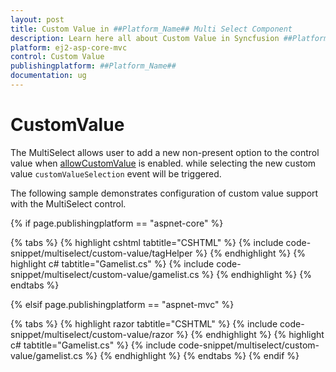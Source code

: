```yaml
---
layout: post
title: Custom Value in ##Platform_Name## Multi Select Component
description: Learn here all about Custom Value in Syncfusion ##Platform_Name## Multi Select component of Syncfusion Essential JS 2 and more.
platform: ej2-asp-core-mvc
control: Custom Value
publishingplatform: ##Platform_Name##
documentation: ug
---
```



# CustomValue

The MultiSelect allows user to add a new non-present option to the control value when [allowCustomValue](https://help.syncfusion.com/cr/cref_files/aspnetcore-js2/Syncfusion.EJ2~Syncfusion.EJ2.DropDowns.MultiSelect~AllowCustomValue.html) is enabled. while selecting the new custom value `customValueSelection` event will be triggered.

The following sample demonstrates configuration of custom value support with the MultiSelect control.

{% if page.publishingplatform == "aspnet-core" %}

{% tabs %}
{% highlight cshtml tabtitle="CSHTML" %}
{% include code-snippet/multiselect/custom-value/tagHelper %}
{% endhighlight %}
{% highlight c# tabtitle="Gamelist.cs" %}
{% include code-snippet/multiselect/custom-value/gamelist.cs %}
{% endhighlight %}
{% endtabs %}

{% elsif page.publishingplatform == "aspnet-mvc" %}

{% tabs %}
{% highlight razor tabtitle="CSHTML" %}
{% include code-snippet/multiselect/custom-value/razor %}
{% endhighlight %}
{% highlight c# tabtitle="Gamelist.cs" %}
{% include code-snippet/multiselect/custom-value/gamelist.cs %}
{% endhighlight %}
{% endtabs %}
{% endif %}


